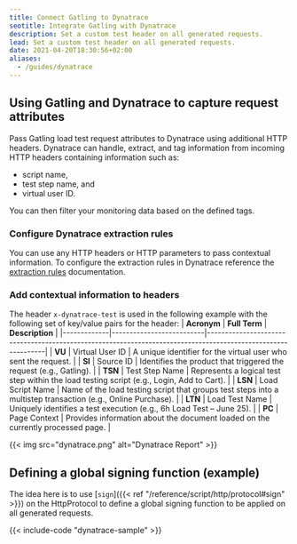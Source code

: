 ```yaml
---
title: Connect Gatling to Dynatrace
seotitle: Integrate Gatling with Dynatrace
description: Set a custom test header on all generated requests.
lead: Set a custom test header on all generated requests.
date: 2021-04-20T18:30:56+02:00
aliases:
  - /guides/dynatrace
---
```


## Using Gatling and Dynatrace to capture request attributes

Pass Gatling load test request attributes to Dynatrace using additional HTTP headers. Dynatrace can handle, extract, and tag information from incoming HTTP headers containing information such as:

- script name, 
- test step name, and 
- virtual user ID.

 You can then filter your monitoring data based on the defined tags. 

### Configure Dynatrace extraction rules

You can use any HTTP headers or HTTP parameters to pass contextual information. To configure the extraction rules in Dynatrace reference the [extraction rules](https://docs.dynatrace.com/docs/platform-modules/applications-and-microservices/services/request-attributes/capture-request-attributes-based-on-web-request-data) documentation.

### Add contextual information to headers 

The header `x-dynatrace-test` is used in the following example with the following set of key/value pairs for the header:
| **Acronym** | **Full Term**            | **Description**                                                                                              |
|-------------|--------------------------|--------------------------------------------------------------------------------------------------------------|
| **VU**      | Virtual User ID          | A unique identifier for the virtual user who sent the request.                                               |
| **SI**      | Source ID                | Identifies the product that triggered the request (e.g., Gatling).                                           |
| **TSN**     | Test Step Name           | Represents a logical test step within the load testing script (e.g., Login, Add to Cart).                    |
| **LSN**     | Load Script Name         | Name of the load testing script that groups test steps into a multistep transaction (e.g., Online Purchase). |
| **LTN**     | Load Test Name           | Uniquely identifies a test execution (e.g., 6h Load Test – June 25).                                         |
| **PC**      | Page Context             | Provides information about the document loaded on the currently processed page.                              |

{{< img src="dynatrace.png" alt="Dynatrace Report" >}}

## Defining a global signing function (example)

The idea here is to use [`sign`]({{< ref "/reference/script/http/protocol#sign" >}}) on the HttpProtocol to define a global signing function to be applied on all generated requests.

{{< include-code "dynatrace-sample" >}}
